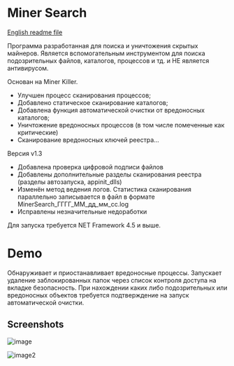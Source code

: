 # Miner Search

[English readme file](https://github.com/BlendLog/MinerSearch/blob/master/README_EN.MD)

Программа разработанная для поиска и уничтожения скрытых майнеров.
Является вспомогательным инструментом для поиска подозрительных файлов, каталогов, процессов и тд. и НЕ является антивирусом. 

Основан на Miner Killer.

- Улучшен процесс сканирования процессов;
- Добавлено статическое сканирование каталогов;
- Добавлена функция автоматической очистки от вредоносных каталогов;
- Уничтожение вредоносных процессов (в том числе помеченные как критические)
- Сканирование вредоносных ключей реестра...

Версия v1.3

- Добавлена проверка цифровой подписи файлов
- Добавлены дополнительные разделы сканирования реестра (разделы автозапуска, appinit_dlls)
- Изменён метод ведения логов. Статистика сканирования параллельно записывается в файл в формате MinerSearch_ГГГГ_ММ_дд_мм_сс.log
- Исправлены незначительные недоработки

Для запуска требуется NET Framework 4.5 и выше.


# Demo

Обнаруживает и приостанавливает вредоносные процессы. Запускает удаление заблокированных папок через список контроля доступа на вкладке безопасность. При нахождении каких либо подозрительных или вредоносных объектов требуется подтверждение на запуск автоматической очистки.

## Screenshots

![image](https://user-images.githubusercontent.com/56220293/215475650-25d31515-d52a-485b-b194-7db63e0e9962.png)

![image2](https://user-images.githubusercontent.com/56220293/215356942-8080b05a-f324-4006-9864-6843923ff2be.png)

